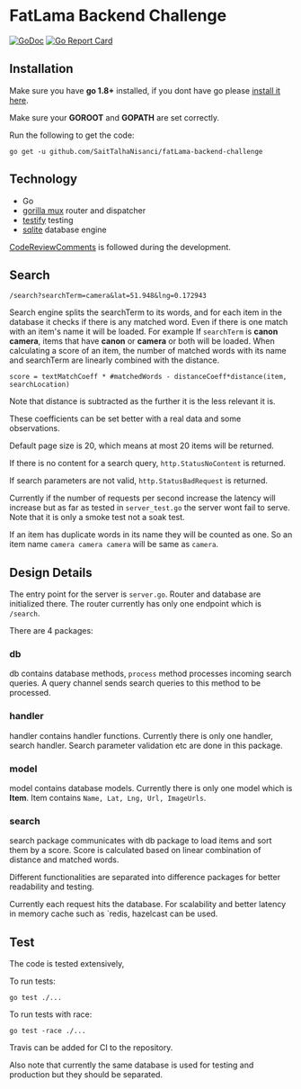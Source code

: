 # FatLama Backend Challenge 

[![GoDoc](https://godoc.org/github.com/SaitTalhaNisanci/fatLama-backend-challenge?status.svg)](https://godoc.org/github.com/SaitTalhaNisanci/fatLama-backend-challenge)
[![Go Report Card](https://goreportcard.com/badge/github.com/SaitTalhaNisanci/fatLama-backend-challenge)](https://goreportcard.com/report/github.com/SaitTalhaNisanci/fatLama-backend-challenge)

## Installation

Make sure you have **go 1.8+** installed, if you dont have go please [install it here](https://golang.org/doc/install).

Make sure your **GOROOT** and **GOPATH** are set correctly.

Run the following to get the code:
```
go get -u github.com/SaitTalhaNisanci/fatLama-backend-challenge
```



## Technology

- Go
- [gorilla mux](https://github.com/gorilla/mux) router and dispatcher
- [testify](https://github.com/stretchr/testify) testing
- [sqlite](https://www.sqlite.org/index.html) database engine

[CodeReviewComments](https://github.com/golang/go/wiki/CodeReviewComments) is followed 
during the development.

## Search

`/search?searchTerm=camera&lat=51.948&lng=0.172943`

Search engine splits the searchTerm to its words, and for each item 
in the database it checks if there is any matched word. Even if there is
one match with an item's name it will be loaded. For example If
`searchTerm` is **canon camera**, items that have **canon** or **camera**
or both will be loaded. When calculating a score of an item, the number 
of matched words with its name and searchTerm are linearly combined with 
the distance.

```
score = textMatchCoeff * #matchedWords - distanceCoeff*distance(item, searchLocation)
```

Note that distance is subtracted as the further it is the less relevant it is.

These coefficients can be set better with a real data and some observations. 

Default page size is 20, which means at most 20 items will be returned.

If there is no content for a search query, ``http.StatusNoContent`` is returned.

If search parameters are not valid,  ``http.StatusBadRequest`` is returned.

Currently if the number of requests per second increase the latency will increase
but as far as tested in `server_test.go` the server wont fail to serve. Note that it is 
only a smoke test not a soak test.

If an item has duplicate words in its name they will be counted as one. So
an item name `camera camera camera` will be same as `camera`.


## Design Details


The entry point for the server is `server.go`. Router and database are
initialized there. The router currently has only one endpoint which is `/search`.

There are 4 packages:

### db

db contains database methods, `process` method processes incoming 
search queries. A query channel sends search queries to this method to
be processed.

### handler

handler contains handler functions. Currently there is only one handler, search handler.
Search parameter validation etc are done in this package.


### model

model contains database models. Currently there is only one model which is **Item**.
Item contains `Name, Lat, Lng, Url, ImageUrls`.

### search

search package communicates with db package to load items and sort them by a
score. Score is calculated based on linear combination of distance and matched words.


Different functionalities are separated into difference packages for better
readability and testing.

Currently each request hits the database. For scalability and
better latency in memory cache such as `redis, hazelcast can be used.


## Test

The code is tested extensively,

To run tests:
```
go test ./...
```

To run tests with race:

```
go test -race ./...
```

Travis can be added for CI to the repository.

Also note that currently the same database is used for testing and production
but they should be separated.

